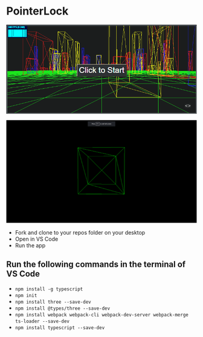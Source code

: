 # PointerLock

![Pointer_Lock](PointerLock.png)

![Pointer_Lock](Pointer_Lock.gif)

- Fork and clone to your repos folder on your desktop
- Open in VS Code
- Run the app

## Run the following commands in the terminal of VS Code
- `npm install -g typescript` <!-- Install TypeScript globally -->
- `npm init` <!-- Initialize a new project with NPM -->
- `npm install three --save-dev` <!-- Install the Three.js library -->
- `npm install @types/three --save-dev` <!-- Install the Threejs type definitions -->
- `npm install webpack webpack-cli webpack-dev-server webpack-merge ts-loader --save-dev` <!-- install several modules for Webpack effectively -->
- `npm install typescript --save-dev` <!-- Install a local copy of TypeScript in the node_modules folder for use by the ts-loader -->